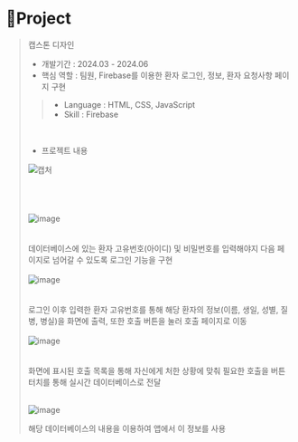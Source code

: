# 📝Project

> 캡스톤 디자인
>
> - 개발기간 : 2024.03 - 2024.06
> - 핵심 역할 : 팀원, Firebase를 이용한 환자 로그인, 정보, 환자 요청사항 페이지 구현
>   
>> - Language : HTML, CSS, JavaScript
>> - Skill : Firebase
>>
> <br/>
>
> - 프로젝트 내용
>
> ![캡처](https://github.com/user-attachments/assets/e52abd27-a9e3-412c-be93-cc64cefacb07)
>  <br/>
>  <br/><br/><br/>
>  <br/>
>   ![image](https://github.com/user-attachments/assets/c74c8b40-29e9-488a-b81d-312da5638db5) 
>  <br/><br/><br/>
> 데이터베이스에 있는 환자 고유번호(아이디) 및 비밀번호를 입력해야지 다음 페이지로 넘어갈 수 있도록 로그인 기능을 구현
>  <br/>
>  <br/>
>  ![image](https://github.com/user-attachments/assets/304ce2da-4ca4-4d4c-8859-9ecee5251c5c)
>  <br/><br/><br/>
>  로그인 이후 입력한 환자 고유번호를 통해 해당 환자의 정보(이름, 생일, 성별, 질병, 병실)을 화면에 출력, 또한 호출 버튼을 눌러 호출 페이지로 이동
>  <br/>
>  <br/>
> ![image](https://github.com/user-attachments/assets/2e2fffe1-52db-42ff-b2e1-212b3d1272b6)
>  <br/><br/><br/>
>  화면에 표시된 호출 목록을 통해 자신에게 처한 상황에 맞춰 필요한 호출을 버튼 터치를 통해 실시간 데이터베이스로 전달
>  <br/>
>  <br/>
>
>  ![image](https://github.com/user-attachments/assets/dc777cae-a395-41cf-b48b-64ca91b911f9)
>
>  해당 데이터베이스의 내용을 이용하여 앱에서 이 정보를 사용
